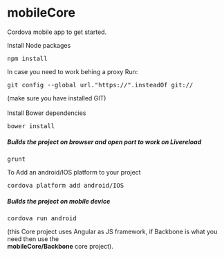 # mobileCore
Cordova mobile app to get started.<br/>

Install Node packages
<pre>npm install</pre>
In case you need to work behing a proxy Run:
<pre>git config --global url."https://".insteadOf git://</pre>
(make sure you have installed GIT)<br/><br/>
Install Bower dependencies
<pre>bower install</pre>
<h5>Builds the project on browser and open port to work on Livereload</h5>
<pre>grunt</pre>
To Add an android/IOS platform to your project
<pre>cordova platform add android/IOS</pre>
<h5>Builds the project on mobile device</h5>
<pre>cordova run android</pre>
(this Core project uses Angular as JS framework, if Backbone is what you need then use the <br/><strong>mobileCore/Backbone</strong> core project).
